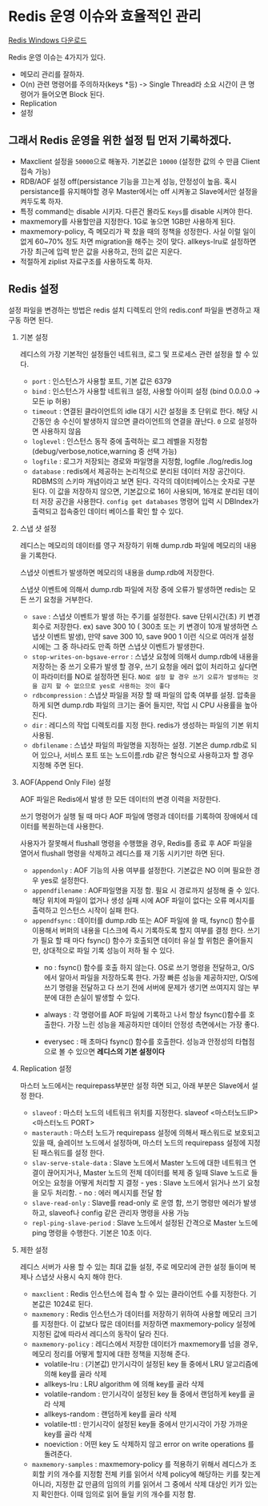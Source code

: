 
#  Redis 운영 이슈와 효율적인 관리

   [Redis Windows 다운로드](https://github.com/microsoftarchive/redis/releases)

   Redis 운영 이슈는 4가지가 있다.
   
   - 메모리 관리를 잘하자.
   - O(n) 관련 명령어를 주의하자(keys *등) -> Single Thread라 소요 시간이 큰 명령어가 들어오면 Block 된다.
   - Replication
   - 설정


   ## 그래서 Redis 운영을 위한 설정 팁 먼저 기록하겠다.
   
   - Maxclient 설정을 `50000`으로 해놓자. 기본값은 `10000` (설정한 값의 수 만큼 Client 접속 가능)
   - RDB/AOF 설정 off(persistance 기능을 끄는게 성능, 안정성이 높음. 혹시 persistance를 유지해야할 경우 Master에서는 off 시켜놓고
     Slave에서만 설정을 켜두도록 하자.
   - 특정 command는 disable 시키자. 다른건 몰라도 `Keys`를 disable 시켜야 한다.
   - maxmemory를 사용할만큼 지정한다. 1G로 놓으면 1GB만 사용하게 된다.
   - maxmemory-policy, 즉 메모리가 꽉 찼을 때의 정책을 성정한다. 사실 이럴 일이 없게 60~70% 정도 차면 migration을 해주는 것이 맞다. allkeys-lru로 설정하면 가장 최근에 입력 받은 값을 사용하고, 전의 값은 지운다.
   - 적절하게 ziplist 자료구조를 사용하도록 하자.


   ## Redis 설정
   
   설정 파일을 변경하는 방법은 redis 설치 디렉토리 안의 redis.conf 파일을 변경하고 재구동 하면 된다.
   
   
   1. 기본 설정
      
      레디스의 가장 기본적인 설정들인 네트워크, 로그 및 프로세스 관련 설정을 할 수 있다.
      
      
      - `port` : 인스턴스가 사용할 포트, 기본 값은 6379
      - `bind` : 인스턴스가 사용할 네트워크 설정, 사용할 아이피 설정 (bind 0.0.0.0 -> 모든 ip 허용)
      - `timeout` : 연결된 클라이언트의 idle 대기 시간 설정을 초 단위로 한다. 해당 시간동안 송 수신이 발생하지 않으면 클라이언트의 연결을 끊난다. `0` 으로 설정하면 사용하지 않음
      - `loglevel` : 인스턴스 동작 중에 출력하는 로그 레벨을 지정함(debug/verbose,notice,warning 중 선택 가능)
      - `logfile` : 로그가 저장되는 경로와 파일명을 지정함, logfile ./log/redis.log
      - `database` : redis에서 제공하는 논리적으로 분리된 데이터 저장 공간이다. RDBMS의 스키마 개념이라고 보면 된다. 각각의 데이터베이스는 숫자로 구분 된다. 이 값을 저장하지 않으면, 기본값으로 16이 사용되며, 16개로 분리된 데이터 저장 공간을 사용한다.
         `config get databases` 명령어 입력 시 DBIndex가 출력되고 접속중인 데이터 베이스를 확인 할 수 있다.
         
   2. 스냅 샷 설정
      
      레디스는 메모리의 데이터를 영구 저장하기 위해 dump.rdb 파일에 메모리의 내용을 기록한다.
      
      스냅샷 이벤트가 발생하면 메모리의 내용을 dump.rdb에 저장한다.
      
      스냅샷 이벤트에 의해서 dump.rdb 파일에 저장 중에 오류가 발생하면 redis는 모든 쓰기 요청을 거부한다.
      
      - `save` : 스냅샷 이벤트가 발생 하는 주기를 설정한다. save 단위시간(초) 키 변경회수로 저장한다. ex) save 300 10 ( 300초 또는 키 변경이 10개 발생하면 스냅샷 이벤트 발생), 만약 save 300 10, save 900 1 이런 식으로 여러개 설정 시에는 그 중 하나라도 만족 하면 스냅샷 이벤트가 발생한다.
      - `stop-writes-on-bgsave-error` : 스냅샷 요청에 의해서 dump.rdb에 내용을 저장하는 중 쓰기 오류가 발생 할 경우, 쓰기 요청을 에러 없이 처리하고 싶다면 이 파라미터를 NO로 설정하면 된다. `NO로 설정 할 경우 쓰기 오류가 발생하는 것을 감지 할 수 없으므로 yes로 사용하는 것이 좋다`
      - `rdbcompression` : 스냅샷 파일을 저장 할 때 파일의 압축 여부를 설정. 압축을 하게 되면 dump.rdb 파일의 크기는 줄어 들지만, 작업 시 CPU 사용률을 높아진다.
      - `dir` : 레디스의 작업 디렉토리를 지정 한다. redis가 생성하는 파일의 기본 위치 사용됨.
      - `dbfilename` : 스냅샷 파일의 파일명을 지정하는 설정. 기본은 dump.rdb로 되어 있으나, 서비스 포트 또는 노드이름.rdb 같은 형식으로 사용하고자 할 경우 지정해 주면 된다.
   
   3. AOF(Append Only File) 설정
   
      AOF 파일은 Redis에서 발생 한 모든 데이터의 변경 이력을 저장한다.
      
      쓰기 명령어가 실행 될 때 마다 AOF 파일에 명령과 데이터를 기록하여 장애에서 데이터를 복원하는데 사용한다.
      
      사용자가 잘못해서 flushall 명령을 수행했을 경우, Redis를 종료 후 AOF 파일을 열어서 flushall 명령을 삭제하고 레디스를 재 기동 시키기만 하면 된다.
      
      - `appendonly` : AOF 기능의 사용 여부를 설정한다. 기본값은 NO 이며 필요한 경우 yes로 설정한다.
      - `appendfilename` : AOF파일명을 지정 함. 필요 시 경로까지 설정해 줄 수 있다. 해당 위치에 파일이 없거나 생성 실패 시에 AOF 파일이 없다는 오류 메시지를 출력하고 인스턴스 시작이 실패 한다.
      - `appendfsync` : 데이터를 dump.rdb 또는 AOF 파일에 쓸 때, fsync() 함수를 이용해서 버퍼의 내용을 디스크에 즉시 기록하도록 할지 여부를 결정 한다. 쓰기가 필요 할 때 마다 fsync() 함수가 호출되면 데이터 유실 할 위험은 줄어들지만, 상대적으로 파일 기록 성능이 저하 될 수 있다.
           - no : fsync() 함수를 호출 하지 않는다. OS로 쓰기 명령을 전달하고, O/S에서 알아서 파일을 저장하도록 한다. 가장 빠른 성능을 제공하지만, O/S에 쓰기 명령을 전달하고 다 쓰기 전에 서버에 문제가 생기면 쓰여지지 않는 부분에 대한 손실이 발생할 수 있다.
            
           - always : 각 명령어를 AOF 파일에 기록하고 나서 항상 fsync()함수를 호출한다. 가장 느린 성능을 제공하지만 데이터 안정성 측면에서는 가장 좋다.
           
           - everysec : 매 초마다 fsync() 함수를 호출한다. 성능과 안정성의 타협점으로 볼 수 있으면 __레디스의 기본 설정이다__
     
   4. Replication 설정
      
      마스터 노드에서는 requirepass부분만 설정 하면 되고, 아래 부분은 Slave에서 설정 한다.
      
      - `slaveof` : 마스터 노드의 네트워크 위치를 지정한다. slaveof <마스터노드IP> <마스터노드 PORT>
      - `masterauth` : 마스터 노드가 requirepass 설정에 의해서 패스워드로 보호되고 있을 때, 슬레이브 노드에서 설정하며, 마스터 노드의 requirepass 설정에 지정된 패스워드를 설정 한다.
      - `slav-serve-stale-data` : Slave 노드에서 Master 노드에 대한 네트워크 연결이 끊어지거나, Master 노드의 전체 데이터를 복제 중 일때 Slave 노드로 들어오는 요청을 어떻게 처리할 지 결정
               - yes : Slave 노드에서 읽거나 쓰기 요청을 모두 처리함.
               - no : 에러 메시지를 전달 함
      - `slave-read-only` : Slave를 read-only 로 운영 함, 쓰기 명령만 에러가 발생하고, slaveof나 config 같은 관리자 명령을 사용 가능
      - `repl-ping-slave-period` : Slave 노드에서 설정된 간격으로 Master 노드에 ping 명령을 수행한다. 기본은 10초 이다.
  
  5. 제한 설정
     
     레디스 서버가 사용 할 수 있는 최대 값들 설정, 주로 메모리에 관한 설정 들이며 복제나 스냅샷 사용시 숙지 해야 한다.
     
     - `maxclient` : Redis 인스턴스에 접속 할 수 있는 클라이언트 수를 지정한다. 기본값은 1024로 된다.
     - `maxmemory` : Redis 인스턴스가 데이터를 저장하기 위하여 사용할 메모리 크기를 지정한다. 이 값보다 많은 데이터를 저장하면 maxmemory-policy 설정에 지정된 값에 따라서 레디스의 동작이 달라 진다.
     - `maxmemory-policy` : 레디스에서 저장한 데이터가 maxmemory를 넘을 경우, 메모리 정리를 어떻게 할지에 대한 정책을 지정해 준다.
         - volatile-lru : (기본값) 만기시각이 설정된 key 들 중에서 LRU 알고리즘에 의해 key를 골라 삭제
         - allkeys-lru : LRU algorithm 에 의해 key를 골라 삭제
         - volatile-random : 만기시각이 설정된 key 들 중에서 랜덤하게 key를 골라 삭제
         - allkeys-random : 랜덤하게 key를 골라 삭제
         - volatile-ttl : 만기시각이 설정된 key들 중에서 만기시각이 가장 가까운 key를 골라 삭제
         - noeviction : 어떤 key 도 삭제하지 않고 error on write operations 를 돌려준다.
     - `maxmemory-samples` : maxmemory-policy 를 적용하기 위해서 레디스가 조회할 키의 개수를 지정함
        전체 키를 읽어서 삭제 policy에 해당하는 키를 찾는게 아니라, 지정한 값 만큼의 임의의 키를 읽어서 그 중에서 삭제 대상인 키가 있는지 확인한다. 이때 임의로 읽어 들일 키의 개수를 지정 함.
        
        

